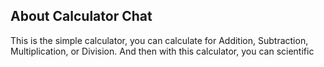 ## About Calculator Chat

This is the simple calculator, you can calculate for Addition, Subtraction, Multiplication, or Division. And then with this calculator, you can scientific
